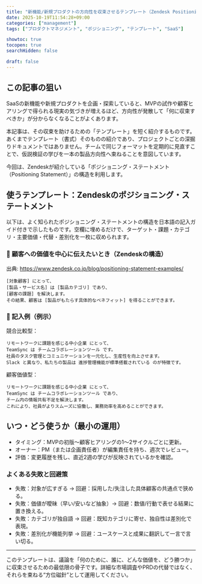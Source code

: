 ```yaml
---
title: "新機能/新規プロダクトの方向性を収束させるテンプレート（Zendesk Positioning Statement）"
date: 2025-10-19T11:54:28+09:00
categories: ["management"]
tags: ["プロダクトマネジメント", "ポジショニング", "テンプレート", "SaaS"]

showtoc: true
tocopen: true
searchHidden: false

draft: false
---
```


## この記事の狙い

SaaSの新機能や新規プロダクトを企画・探索していると、MVPの試作や顧客ヒアリングで得られる現実の気づきが増えるほど、方向性が発散して「何に収束すべきか」が分からなくなることがよくあります。

本記事は、その収束を助けるための「テンプレート」を短く紹介するものです。あくまでテンプレート（書式）そのものの紹介であり、プロジェクトごとの深掘りドキュメントではありません。チームで同じフォーマットを定期的に見直すことで、仮説検証の学びを一本の製品方向性へ束ねることを意図しています。

今回は、Zendeskが紹介している「ポジショニング・ステートメント（Positioning Statement）」の構造を利用します。

## 使うテンプレート：Zendeskのポジショニング・ステートメント

以下は、よく知られたポジショニング・ステートメントの構造を日本語の記入ガイド付きで示したものです。空欄に埋めるだけで、ターゲット・課題・カテゴリ・主要価値・代替・差別化を一枚に収められます。

### 🎯 顧客への価値を中心に伝えたいとき（Zendeskの構造）

出典: https://www.zendesk.co.jp/blog/positioning-statement-examples/

```text
[対象顧客] にとって、
[製品・サービス名] は [製品カテゴリ] であり、
[顧客の課題] を解決します。
その結果、顧客は [製品がもたらす具体的なベネフィット] を得ることができます。
```

### 🧩 記入例（例示）

競合比較型：

```text
リモートワークに課題を感じる中小企業 にとって、
TeamSync は チームコラボレーションツール です。
社員のタスク管理とコミュニケーションを一元化し、生産性を向上させます。
Slack と異なり、私たちの製品は 進捗管理機能が標準搭載されている のが特徴です。
```

顧客価値型：

```text
リモートワークに課題を感じる中小企業 にとって、
TeamSync は チームコラボレーションツール であり、
チーム内の情報共有不足を解決します。
これにより、社員がよりスムーズに協働し、業務効率を高めることができます。
```

## いつ・どう使うか（最小の運用）

- タイミング：MVPの初版〜顧客ヒアリングの1〜2サイクルごとに更新。
- オーナー：PM（または企画責任者）が編集責任を持ち、週次でレビュー。
- 評価：変更履歴を残し、直近2週の学びが反映されているかを確認。

### よくある失敗と回避策

- 失敗：対象が広すぎる → 回避：採用した/失注した具体顧客の共通点で狭める。
- 失敗：価値が曖昧（早い/安いなど抽象）→ 回避：数値/行動で表せる結果に置き換える。
- 失敗：カテゴリが独自語 → 回避：既知カテゴリに寄せ、独自性は差別化で表現。
- 失敗：差別化が機能列挙 → 回避：ユースケースと成果に翻訳して一言で言い切る。

---

このテンプレートは、議論を「何のために、誰に、どんな価値を、どう勝つか」に収束させるための最低限の骨子です。詳細な市場調査やPRDの代替ではなく、それらを束ねる“方位磁針”として運用してください。
